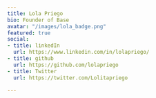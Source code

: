 ```yaml
---
title: Lola Priego
bio: Founder of Base
avatar: "/images/lola_badge.png"
featured: true
social:
- title: linkedIn
  url: https://www.linkedin.com/in/lolapriego/
- title: github
  url: https://github.com/lolapriego
- title: Twitter
  url: https://twitter.com/Lolitapriego

---
```

